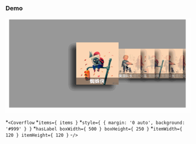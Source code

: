 ### Demo

<img src="coverflow.gif" />

*`<Coverflow`
  *`items={ items }`
  *`style={ { margin: '0 auto', background: '#999' } }`
  *`hasLabel boxWidth={ 500 } boxHeight={ 250 }`
  *`itemWidth={ 120 } itemHeight={ 120 }`
-`/>`
